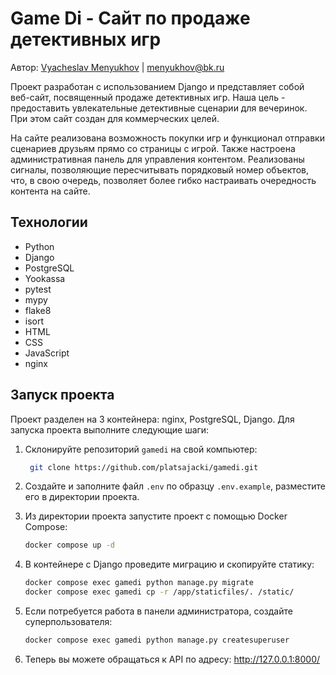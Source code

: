 # Game Di - Сайт по продаже детективных игр

Автор: [Vyacheslav Menyukhov](https://github.com/platsajacki) | menyukhov@bk.ru

Проект разработан с использованием Django и представляет собой веб-сайт, посвященный продаже детективных игр. Наша цель - предоставить увлекательные детективные сценарии для вечеринок. При этом сайт создан для коммерческих целей.

На сайте реализована возможность покупки игр и функционал отправки сценариев друзьям прямо со страницы с игрой. Также настроена административная панель для управления контентом. Реализованы сигналы, позволяющие пересчитывать порядковый номер объектов, что, в свою очередь, позволяет более гибко настраивать очередность контента на сайте.

## Технологии

- Python
- Django
- PostgreSQL
- Yookassa
- pytest
- mypy
- flake8
- isort
- HTML
- CSS
- JavaScript
- nginx

## Запуск проекта

Проект разделен на 3 контейнера: nginx, PostgreSQL, Django.
Для запуска проекта выполните следующие шаги:

1. Склонируйте репозиторий `gamedi` на свой компьютер:
   ```bash
    git clone https://github.com/platsajacki/gamedi.git
    ```

2. Создайте и заполните файл `.env` по образцу `.env.example`, разместите его в директории проекта.

3. Из директории проекта запустите проект с помощью Docker Compose:
    ```bash
    docker compose up -d
    ```

4. В контейнере с Django проведите миграцию и скопируйте статику:
    ```bash
    docker compose exec gamedi python manage.py migrate
    docker compose exec gamedi cp -r /app/staticfiles/. /static/
    ```

5. Если потребуется работа в панели администратора, создайте суперпользователя:
    ```bash
    docker compose exec gamedi python manage.py createsuperuser
    ```

6. Теперь вы можете обращаться к API по адресу: http://127.0.0.1:8000/

